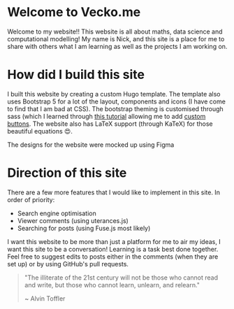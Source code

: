 # Welcome to Vecko.me

Welcome to my website!! This website is all about maths, data science and computational modelling! My name is Nick, and this site is a place for me to share with others what I am learning as well as the projects I am working on.

# How did I build this site

I built this website by creating a custom Hugo template. The template also uses Bootstrap 5 for a lot of the layout, components and icons (I have come to find that I am bad at CSS). The bootstrap theming is customised through sass (which I learned through [this tutorial](https://www.youtube.com/watch?v=iJKCj8uAHz8) allowing me to add [custom buttons](https://themightyprogrammer.dev/snippet/custom-bootstrap-button). The website also has LaTeX support (through KaTeX) for those beautiful equations 😍.

The designs for the website were mocked up using Figma

# Direction of this site

There are a few more features that I would like to implement in this site. In order of priority:

- Search engine optimisation
- Viewer comments (using uterances.js)
- Searching for posts (using Fuse.js most likely)

I want this website to be more than just a platform for me to air my ideas, I want this site to be a conversation! Learning is a task best done together. Feel free to suggest edits to posts either in the comments (when they are set up) or by using GitHub's pull requests.

> "The illiterate of the 21st century will not be those who cannot read and write, but those who cannot learn, unlearn, and relearn."
>
> ~ Alvin Toffler

